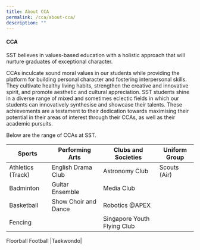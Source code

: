 ```yaml
---
title: About CCA
permalink: /cca/about-cca/
description: ""
---
```

#### CCA

SST believes in values-based education with a holistic approach that will nurture graduates of exceptional character.

CCAs inculcate sound moral values in our students while providing the platform for building personal character and fostering interpersonal skills. They cultivate healthy living habits, strengthen the creative and innovative spirit, and promote aesthetic and cultural appreciation. SST students shine in a diverse range of mixed and sometimes eclectic fields in which our students can innovatively synthesise and showcase their talents. These achievements are a testament to their dedication towards maximising their potential in their areas of interest through their CCAs, as well as their academic pursuits.

Below are the range of CCAs at SST.

| Sports | Performing Arts | Clubs and Societies  |Uniform Group |
| -------- | -------- | -------- | -------- |
| Athletics (Track)     | English Drama Club      | Astronomy Club     | Scouts (Air)|
| Badminton     | Guitar Ensemble    | Media Club   | |
Basketball| Show Choir and Dance|Robotics @APEX| 
| Fencing | |Singapore Youth Flying Club
Floorball
Football
|Taekwondo|
